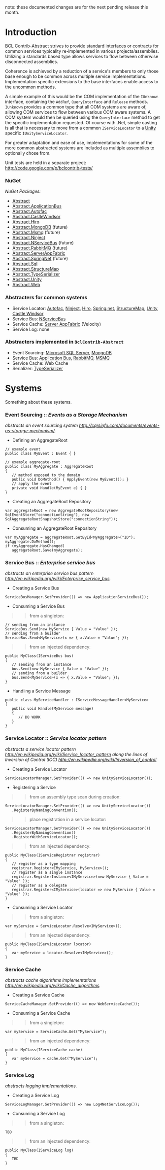 note: these documented changes are for the next pending release this month.

# Introduction #

BCL Contrib-Abstract strives to provide standard interfaces or contracts for common services typicality re-implemented in various projects/assemblies. Utilizing a standards based type allows services to flow between otherwise disconnected assemblies.

Coherence is achieved by a reduction of a service's members to only those base enough to be common across multiple service implementations. Implementation specific extensions to the base interfaces enable access to the uncommon methods.

A simple example of this would be the COM implementation of the `IUnknown` interface, containing the `AddRef`, `QueryInterface` and `Release` methods. `IUnknown` provides a common type that all COM systems are aware of, allowing COM services to flow between various COM aware systems. A COM system would then be queried using the `QueryInterface` method to get the specific implementation requested. Of course with .Net, simple casting is all that is necessary to move from a common `IServiceLocator` to a [Unity](Unity.md) specific `IUnityServiceLocator`.

For greater adaptation and ease of use, implementations for some of the more common abstracted systems are included as multiple assemblies to optionally chose from.

Unit tests are held in a separate project: http://code.google.com/p/bclcontrib-tests/

### NuGet ###
_NuGet Packages:_
  * [Abstract](http://nuget.org/List/Packages/BclContrib-Abstract)
  * [Abstract.ApplicationBus](http://nuget.org/List/Packages/BclContrib-Abstract.ApplicationBus)
  * [Abstract.Autofac](http://nuget.org/List/Packages/BclContrib-Abstract.Autofac)
  * [Abstract.CastleWindsor](http://nuget.org/List/Packages/BclContrib-Abstract.CastleWindsor)
  * [Abstract.Hiro](http://nuget.org/List/Packages/BclContrib-Abstract.Hiro)
  * [Abstract.MongoDB](http://nuget.org/List/Packages/BclContrib-Abstract.MongoDB) (future)
  * [Abstract.Msmq](http://nuget.org/List/Packages/BclContrib-Abstract.Msmq) (future)
  * [Abstract.Ninject](http://nuget.org/List/Packages/BclContrib-Abstract.Ninject)
  * [Abstract.NServiceBus](http://nuget.org/List/Packages/BclContrib-Abstract.NServiceBus) (future)
  * [Abstract.RabbitMQ](http://nuget.org/List/Packages/BclContrib-Abstract.RabbitMQ) (future)
  * [Abstract.ServerAppFabric](http://nuget.org/List/Packages/BclContrib-Abstract.ServerAppFabric)
  * [Abstract.SpringNet](http://nuget.org/List/Packages/BclContrib-Abstract.SpringNet) (future)
  * [Abstract.Sql](http://nuget.org/List/Packages/BclContrib-Abstract.Sql)
  * [Abstract.StructureMap](http://nuget.org/List/Packages/BclContrib-Abstract.StructureMap)
  * [Abstract.TypeSerializer](http://nuget.org/List/Packages/BclContrib-Abstract.TypeSerializer)
  * [Abstract.Unity](http://nuget.org/List/Packages/BclContrib-Abstract.Unity)
  * [Abstract.Web](http://nuget.org/List/Packages/BclContrib-Abstract.Web)



### Abstracters for common systems ###
  * Service Locator: [Autofac](Autofac.md), [Ninject](Ninject.md), [Hiro](Hiro.md), [Spring.net](SpringNet.md), [StructureMap](StructureMap.md), [Unity](Unity.md), [Castle Windsor](Windsor.md)
  * Service Bus: [NServiceBus](NServiceBus.md)
  * Service Cache: [Server AppFabric](ServerAppFabric.md) (Velocity)
  * Service Log: none

### Abstracters implemented in `BclContrib-Abstract` ###
  * Event Sourcing: [Microsoft SQL Server](Sql.md), [MongoDB](MongoDB.md)
  * Service Bus: [Application Bus](ApplicationBus.md), [RabbitMQ](RabbitMQ.md), [MSMQ](Msmq.md)
  * Service Cache: Web Cache
  * Serializer: [TypeSerializer](TypeSerializer.md)



# Systems #

Something about these systems.

### Event Sourcing :: _Events as a Storage Mechanism_ ###
_abstracts an event sourcing system http://cqrsinfo.com/documents/events-as-storage-mechanism/._

  * Defining an AggregateRoot
```
// example event
public class MyEvent : Event { }

// example aggregate-root
public class MyAggregate : AggregateRoot
{
   // method exposed to the domain
   public void DoMethod() { ApplyEvent(new MyEvent()); }
   // apply the event
   private void Handle(MyEvent e) { }
}
```
  * Creating an AggregateRoot Repository
```
var aggregateRoot = new AggregateRootRepository(new SqlEventStore("connectionString"), new SqlAggregateRootSnapshotStore("connectionString"));
```
  * Consuming an AggregateRoot Repository
```
var myAggregate = aggregateRoot.GetById<MyAggregate>("ID");
myAggregate.DoMethod();
if (myAggregate.HasChanged)
   aggregateRoot.Save(myAggregate);
```


### Service Bus :: _Enterprise service bus_ ###
_abstracts an enterprise service bus pattern http://en.wikipedia.org/wiki/Enterprise_service_bus._

  * Creating a Service Bus
```
ServiceBusManager.SetProvider(() => new ApplicationServiceBus());
```

  * Consuming a Service Bus
> > from a singleton:
```
// sending from an instance
ServiceBus.Send(new MyService { Value = "Value" });
// sending from a builder
ServiceBus.Send<MyService>(x => { x.Value = "Value"; });
```
> > from an injected dependency:
```
public MyClass(IServiceBus bus)
{
   // sending from an instance
   bus.Send(new MyService { Value = "Value" });
   // sending from a builder
   bus.Send<MyService>(x => { x.Value = "Value"; });
}
```
  * Handling a Service Message
```
public class MyServiceHandler : IServiceMessageHandler<MyService>
{
   public void Handle(MyService message)
   {
      // DO WORK
   }
}
```


### Service Locator :: _Service locator pattern_ ###
_abstracts a service locator pattern http://en.wikipedia.org/wiki/Service_locator_pattern along the lines of Inversion of Control (IOC) http://en.wikipedia.org/wiki/Inversion_of_control._

  * Creating a Service Locator
```
ServiceLocatorManager.SetProvider(() => new UnityServiceLocator());
```

  * Registering a Service
> > from an assembly type scan during creation:
```
ServiceLocatorManager.SetProvider(() => new UnityServiceLocator())
   .RegisterByNamingConvention();
```
> > place registration in a service locator:
```
ServiceLocatorManager.SetProvider(() => new UnityServiceLocator())
   .RegisterByNamingConvention()
   .RegisterWithServiceLocator();
```
> > from an injected dependency:
```
public MyClass(IServiceRegistrar registrar)
{
   // register as a type mapping
   registrar.Register<IMyService, MyService>();
   // register as a single instance
   registrar.RegisterInstance<IMyService>(new MyService { Value = "Value" });
   // register as a delegate
   registrar.Register<IMyService>(locator => new MyService { Value = "Value" });
}
```

  * Consuming a Service Locator
> > from a singleton:
```
var myService = ServiceLocator.Resolve<IMyService>();
```
> > from an injected dependency:
```
public MyClass(IServiceLocator locator)
{
   var myService = locator.Resolve<IMyService>();
}
```


### Service Cache ###
_abstracts cache algorithms implementations http://en.wikipedia.org/wiki/Cache_algorithms._

  * Creating a Service Cache
```
ServiceCacheManager.SetProvider(() => new WebServiceCache());
```

  * Consuming a Service Cache
> > from a singleton:
```
var myService = ServiceCache.Get("MyService");
```
> > from an injected dependency:
```
public MyClass(IServiceCache cache)
{
   var myService = cache.Get("MyService");
}
```


### Service Log ###
_abstracts logging implementations._

  * Creating a Service Log
```
ServiceLogManager.SetProvider(() => new Log4NetServiceLog());
```

  * Consuming a Service Log
> > from a singleton:
```
TBD
```
> > from an injected dependency:
```
public MyClass(IServiceLog log)
{
   TBD
}
```